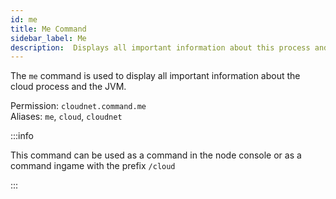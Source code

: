```yaml
---
id: me
title: Me Command
sidebar_label: Me
description:  Displays all important information about this process and the JVM.
---
```


The `me` command is used to display all important information about the cloud process and the JVM.

Permission: `cloudnet.command.me`  
Aliases: `me`, `cloud`, `cloudnet`

:::info

This command can be used as a command in the node console or as a command ingame with the prefix `/cloud`

:::